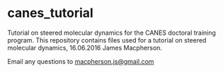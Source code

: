 # canes_tutorial
Tutorial on steered molecular dynamics for the CANES doctoral training program.
This repository contains files used for a tutorial on steered molecular dynamics, 16.06.2016 James Macpherson.

Email any questions to macpherson.js@gmail.com
